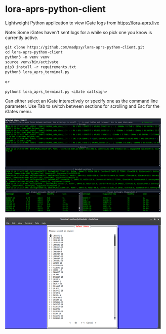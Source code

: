 # lora-aprs-python-client
Lightweight Python application to view iGate logs from https://lora-aprs.live

Note: Some iGates haven't sent logs for a while so pick one you know is currently active.

```
git clone https://github.com/madpsy/lora-aprs-python-client.git
cd lora-aprs-python-client
python3 -m venv venv
source venv/bin/activate
pip3 install -r requirements.txt
python3 lora_aprs_terminal.py

or

python3 lora_aprs_terminal.py <iGate callsign>
```

Can either select an iGate interactively or specify one as the command line parameter. Use Tab to switch between sections for scrolling and Esc for the iGates menu.

![Main View](main.png?raw=true "Main View")

![Select iGate](select.png?raw=true "Select iGate")

